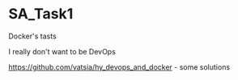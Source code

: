 # SA_Task1
Docker's tasts


I really don't want to be DevOps


https://github.com/vatsia/hy_devops_and_docker - some solutions
